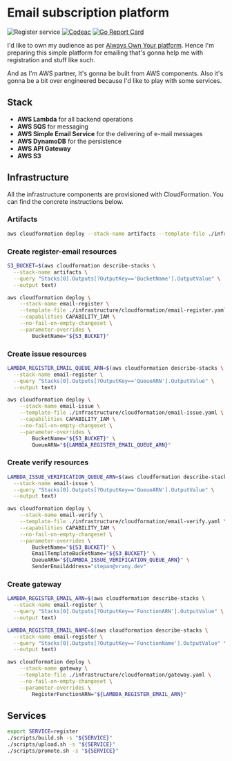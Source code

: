 # Email subscription platform

![Register service](https://github.com/vranystepan/email/workflows/Register%20service/badge.svg)
[![Codeac](https://static.codeac.io/badges/2-332261928.svg "Codeac")](https://app.codeac.io/github/vranystepan/email)
[![Go Report Card](https://goreportcard.com/badge/github.com/vranystepan/email)](https://goreportcard.com/report/github.com/vranystepan/email)

I'd like to own my audience as per [Always Own Your platform](https://www.alwaysownyourplatform.com). Hence I'm preparing this simple platform for
emailing that's gonna help me with registration and stuff like such.

And as I'm AWS partner, It's gonna be built from AWS components. Also
it's gonna be a bit over engineered because I'd like to play with some
services.

## Stack

- **AWS Lambda** for all backend operations
- **AWS SQS** for messaging
- **AWS Simple Email Service** for the delivering of e-mail messages
- **AWS DynamoDB** for the persistence
- **AWS API Gateway**
- **AWS S3**

## Infrastructure

All the infrastructure components are provisioned with CloudFormation.
You can find the concrete instructions below.

### Artifacts

```bash
aws cloudformation deploy --stack-name artifacts --template-file ./infrastructure/cloudformation/artifacts.yaml --no-fail-on-empty-changeset
```

### Create register-email resources

```bash
S3_BUCKET=$(aws cloudformation describe-stacks \
  --stack-name artifacts \
  --query "Stacks[0].Outputs[?OutputKey=='BucketName'].OutputValue" \
  --output text)

aws cloudformation deploy \
    --stack-name email-register \
    --template-file ./infrastructure/cloudformation/email-register.yaml \
    --capabilities CAPABILITY_IAM \
    --no-fail-on-empty-changeset \
    --parameter-overrides \
        BucketName="${S3_BUCKET}"
```

### Create issue resources

```bash
LAMBDA_REGISTER_EMAIL_QUEUE_ARN=$(aws cloudformation describe-stacks \
  --stack-name email-register \
  --query "Stacks[0].Outputs[?OutputKey=='QueueARN'].OutputValue" \
  --output text)

aws cloudformation deploy \
    --stack-name email-issue \
    --template-file ./infrastructure/cloudformation/email-issue.yaml \
    --capabilities CAPABILITY_IAM \
    --no-fail-on-empty-changeset \
    --parameter-overrides \
        BucketName="${S3_BUCKET}" \
        QueueARN="${LAMBDA_REGISTER_EMAIL_QUEUE_ARN}"
```

### Create verify resources

```bash
LAMBDA_ISSUE_VERIFICATION_QUEUE_ARN=$(aws cloudformation describe-stacks \
  --stack-name email-issue \
  --query "Stacks[0].Outputs[?OutputKey=='QueueARN'].OutputValue" \
  --output text)

aws cloudformation deploy \
    --stack-name email-verify \
    --template-file ./infrastructure/cloudformation/email-verify.yaml \
    --capabilities CAPABILITY_IAM \
    --no-fail-on-empty-changeset \
    --parameter-overrides \
        BucketName="${S3_BUCKET}" \
        EmailTemplateBucketName="${S3_BUCKET}" \
        QueueARN="${LAMBDA_ISSUE_VERIFICATION_QUEUE_ARN}" \
        SenderEmailAddress="stepan@vrany.dev"
```

### Create gateway

```bash
LAMBDA_REGISTER_EMAIL_ARN=$(aws cloudformation describe-stacks \
  --stack-name email-register \
  --query "Stacks[0].Outputs[?OutputKey=='FunctionARN'].OutputValue" \
  --output text)

LAMBDA_REGISTER_EMAIL_NAME=$(aws cloudformation describe-stacks \
  --stack-name email-register \
  --query "Stacks[0].Outputs[?OutputKey=='FunctionName'].OutputValue" \
  --output text)

aws cloudformation deploy \
    --stack-name gateway \
    --template-file ./infrastructure/cloudformation/gateway.yaml \
    --no-fail-on-empty-changeset \
    --parameter-overrides \
        RegisterFunctionARN="${LAMBDA_REGISTER_EMAIL_ARN}"
```

## Services

```bash
export SERVICE=register
./scripts/build.sh -s "${SERVICE}"
./scripts/upload.sh -s "${SERVICE}"
./scripts/promote.sh -s "${SERVICE}"
```
